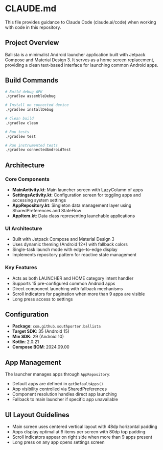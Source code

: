 # CLAUDE.md

This file provides guidance to Claude Code (claude.ai/code) when working with code in this repository.

## Project Overview

Ballista is a minimalist Android launcher application built with Jetpack Compose and Material Design 3. It serves as a home screen replacement, providing a clean text-based interface for launching common Android apps.

## Build Commands

```bash
# Build debug APK
./gradlew assembleDebug

# Install on connected device
./gradlew installDebug

# Clean build
./gradlew clean

# Run tests
./gradlew test

# Run instrumented tests
./gradlew connectedAndroidTest
```

## Architecture

### Core Components
- **MainActivity.kt**: Main launcher screen with LazyColumn of apps
- **SettingsActivity.kt**: Configuration screen for toggling apps and accessing system settings
- **AppRepository.kt**: Singleton data management layer using SharedPreferences and StateFlow
- **AppItem.kt**: Data class representing launchable applications

### UI Architecture
- Built with Jetpack Compose and Material Design 3
- Uses dynamic theming (Android 12+) with fallback colors
- Single-task launch mode with edge-to-edge display
- Implements repository pattern for reactive state management

### Key Features
- Acts as both LAUNCHER and HOME category intent handler
- Supports 15 pre-configured common Android apps
- Direct component launching with fallback mechanisms
- Scroll indicators for pagination when more than 9 apps are visible
- Long press access to settings

## Configuration

- **Package**: `com.github.southporter.ballista`
- **Target SDK**: 35 (Android 15)
- **Min SDK**: 29 (Android 10)
- **Kotlin**: 2.0.21
- **Compose BOM**: 2024.09.00

## App Management

The launcher manages apps through `AppRepository`:
- Default apps are defined in `getDefaultApps()`
- App visibility controlled via SharedPreferences
- Component resolution handles direct app launching
- Fallback to main launcher if specific app unavailable

## UI Layout Guidelines

- Main screen uses centered vertical layout with 48dp horizontal padding
- Apps display optimal at 9 items per screen with 80dp top padding
- Scroll indicators appear on right side when more than 9 apps present
- Long press on any app opens settings screen